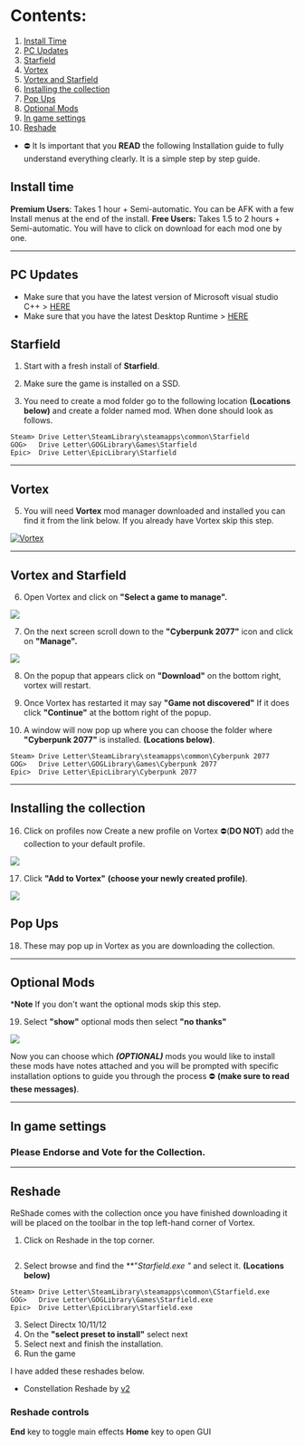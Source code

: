 

# Contents:
1) [Install Time](#install-time)
2) [PC Updates](#pc-Updates)
3) [Starfield](#starfield)
4) [Vortex](#vortex)
5) [Vortex and Starfield](#vortex-and-starfield)
6) [Installing the collection](#installing-the-collection)
7) [Pop Ups](#pop-ups)
8) [Optional Mods](#optional-mods)
9) [In game settings](#in-game-settings)
10) [Reshade](#reshade)

- ⛔ It Is important that you **READ** the following Installation guide to fully understand everything clearly. It is a simple step by step guide.

## Install time

**Premium Users**: Takes 1 hour + Semi-automatic. You can be AFK with a few Install menus at the end of the install.
**Free Users:** Takes 1.5 to 2 hours + Semi-automatic. You will have to click on download for each mod one by one.

---

## PC Updates

- Make sure that you have the latest version of Microsoft visual studio C++ > [HERE](https://aka.ms/vs/17/release/vc_redist.x64.exe)
- Make sure that you have the latest Desktop Runtime > [HERE](https://dotnet.microsoft.com/en-us/download/dotnet/thank-you/runtime-desktop-7.0.3-windows-x64-installer)

## Starfield

1) Start with a fresh install of **Starfield**.

2) Make sure the game is installed on a SSD.

3) You need to create a mod folder go to the following location **(Locations below)** and create a folder named mod. When done should look as follows.

```
Steam> Drive Letter\SteamLibrary\steamapps\common\Starfield
GOG>   Drive Letter\GOGLibrary\Games\Starfield
Epic>  Drive Letter\EpicLibrary\Starfield
```


---

## Vortex

5) You will need **Vortex** mod manager downloaded and installed you can find it from the link below. If you already have Vortex skip this step.

[![Vortex](https://i.imgur.com/xXhkzvj.png)](https://www.nexusmods.com/site/mods/1 "Vortex page")

---

## Vortex and Starfield

6) Open Vortex and click on **"Select a game to manage".**

![](https://s12.gifyu.com/images/Select-a-game-to-managed.jpg)

7) On the next screen scroll down to the **"Cyberpunk 2077"** icon and click on **"Manage".**

![](https://s12.gifyu.com/images/Untitled99ac613c165d0e14.jpg)

8) On the popup that appears click on **"Download"** on the bottom right, vortex will restart.

9) Once Vortex has restarted it may say **"Game not discovered"** If it does click **"Continue"** at the bottom right of the popup.

10) A window will now pop up where you can choose the folder where  **"Cyberpunk 2077"** is installed. **(Locations below)**.

```
Steam> Drive Letter\SteamLibrary\steamapps\common\Cyberpunk 2077
GOG>   Drive Letter\GOGLibrary\Games\Cyberpunk 2077
Epic>  Drive Letter\EpicLibrary\Cyberpunk 2077
```

---


## Installing the collection

16) Click on profiles now Create a new profile on Vortex ⛔(**DO NOT**) add the collection to your default profile.

![](https://s12.gifyu.com/images/Screenshot-2023-04-17-115745.png)

17) Click **"Add to Vortex"** **(choose your newly created profile)**.

![](https://s12.gifyu.com/images/Untitled1.png)

## Pop Ups

18) These may pop up in Vortex as you are downloading the collection.

---

## Optional Mods

***Note** If you don't want the optional mods skip this step.

19) Select **"show"** optional mods then select **"no thanks"**

![](https://s11.gifyu.com/images/Optinal.jpg)

Now you can choose which ***(OPTIONAL)***  mods you would like to install these mods have notes attached and you will be prompted with specific installation options to guide you through the process ⛔ **(make sure to read these messages)**.

---

## In game settings
  

### Please Endorse and Vote for the Collection.

---

## Reshade

ReShade comes with the collection once you have finished downloading it will be placed on the toolbar in the top left-hand corner of Vortex.

1) Click on Reshade in the top corner.

![]()

2) Select browse and find the **"*Starfield.exe *"** and select it. **(Locations below)**

```
Steam> Drive Letter\SteamLibrary\steamapps\common\CStarfield.exe 
GOG>   Drive Letter\GOGLibrary\Games\Starfield.exe 
Epic>  Drive Letter\EpicLibrary\Starfield.exe  
```

3) Select Directx 10/11/12
4) On the **"select preset to install"** select next
5) Select next and finish the installation.
6) Run the game

I have added these reshades below.

- Constellation Reshade by [v2]()

### **Reshade controls**

**End** key to toggle main effects
**Home** key to open GUI

